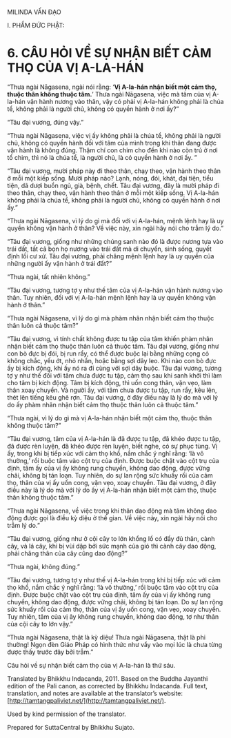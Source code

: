  

MILINDA VẤN ĐẠO

I. PHẨM ĐỨC PHẬT:

# 6\. CÂU HỎI VỀ SỰ NHẬN BIẾT CẢM THỌ CỦA VỊ A-LA-HÁN

“Thưa ngài Nāgasena, ngài nói rằng: ‘**Vị A-la-hán nhận biết một cảm thọ, thuộc thân không thuộc tâm.**’ Thưa ngài Nāgasena, việc mà tâm của vị A-la-hán vận hành nương vào thân, vậy có phải vị A-la-hán không phải là chúa tể, không phải là người chủ, không có quyền hành ở nơi ấy?”

“Tâu đại vương, đúng vậy.”

“Thưa ngài Nāgasena, việc vị ấy không phải là chúa tể, không phải là người chủ, không có quyền hành đối với tâm của mình trong khi thân đang được vận hành là không đúng. Thậm chí con chim cho đến khi nào còn trú ở nơi tổ chim, thì nó là chúa tể, là người chủ, là có quyền hành ở nơi ấy. ”

“Tâu đại vương, mười pháp này đi theo thân, chạy theo, vận hành theo thân ở mỗi một kiếp sống. Mười pháp nào? Lạnh, nóng, đói, khát, đại tiện, tiểu tiện, dã dượi buồn ngủ, già, bệnh, chết. Tâu đại vương, đây là mười pháp đi theo thân, chạy theo, vận hành theo thân ở mỗi một kiếp sống. Vị A-la-hán không phải là chúa tể, không phải là người chủ, không có quyền hành ở nơi ấy.”

“Thưa ngài Nāgasena, vì lý do gì mà đối với vị A-la-hán, mệnh lệnh hay là uy quyền không vận hành ở thân? Về việc này, xin ngài hãy nói cho trẫm lý do.”

“Tâu đại vương, giống như những chúng sanh nào đó là được nương tựa vào trái đất, tất cả bọn họ nương vào trái đất mà di chuyển, sinh sống, quyết định lối cư xử. Tâu đại vương, phải chăng mệnh lệnh hay là uy quyền của những người ấy vận hành ở trái đất?”

“Thưa ngài, tất nhiên không.”

“Tâu đại vương, tương tợ y như thế tâm của vị A-la-hán vận hành nương vào thân. Tuy nhiên, đối với vị A-la-hán mệnh lệnh hay là uy quyền không vận hành ở thân.”

“Thưa ngài Nāgasena, vì lý do gì mà phàm nhân nhận biết cảm thọ thuộc thân luôn cả thuộc tâm?”

“Tâu đại vương, vì tính chất không được tu tập của tâm khiến phàm nhân nhận biết cảm thọ thuộc thân luôn cả thuộc tâm. Tâu đại vương, giống như con bò đực bị đói, bị run rẩy, có thể được buộc lại bằng những cọng cỏ không chắc, yếu ớt, nhỏ nhắn, hoặc bằng sợi dây leo. Khi nào con bò đực ấy bị kích động, khi ấy nó ra đi cùng với sợi dây buộc. Tâu đại vương, tương tợ y như thế đối với tâm chưa được tu tập, cảm thọ sau khi sanh khởi thì làm cho tâm bị kích động. Tâm bị kích động, thì uốn cong thân, vặn vẹo, làm thân xoay chuyển. Và người ấy, với tâm chưa được tu tập, run rẩy, kêu lên, thét lên tiếng kêu ghê rợn. Tâu đại vương, ở đây điều này là lý do mà với lý do ấy phàm nhân nhận biết cảm thọ thuộc thân luôn cả thuộc tâm.”

“Thưa ngài, vì lý do gì mà vị A-la-hán nhận biết một cảm thọ, thuộc thân không thuộc tâm?”

“Tâu đại vương, tâm của vị A-la-hán là đã được tu tập, đã khéo được tu tập, đã được rèn luyện, đã khéo được rèn luyện, biết nghe, có sự phục tùng. Vị ấy, trong khi bị tiếp xúc với cảm thọ khổ, nắm chắc ý nghĩ rằng: ‘là vô thường,’ rồi buộc tâm vào cột trụ của định. Được buộc chặt vào cột trụ của định, tâm ấy của vị ấy không rung chuyển, không dao động, được vững chãi, không bị tán loạn. Tuy nhiên, do sự lan rộng sức khuấy rối của cảm thọ, thân của vị ấy uốn cong, vặn vẹo, xoay chuyển. Tâu đại vương, ở đây điều này là lý do mà với lý do ấy vị A-la-hán nhận biết một cảm thọ, thuộc thân không thuộc tâm.”

“Thưa ngài Nāgasena, về việc trong khi thân dao động mà tâm không dao động được gọi là điều kỳ diệu ở thế gian. Về việc này, xin ngài hãy nói cho trẫm lý do.”

“Tâu đại vương, giống như ở cội cây to lớn khổng lồ có đầy đủ thân, cành cây, và lá cây, khi bị vùi dập bởi sức mạnh của gió thì cành cây dao động, phải chăng thân của cây cũng dao động?”

“Thưa ngài, không đúng.”

“Tâu đại vương, tương tợ y như thế vị A-la-hán trong khi bị tiếp xúc với cảm thọ khổ, nắm chắc ý nghĩ rằng: ‘là vô thường,’ rồi buộc tâm vào cột trụ của định. Được buộc chặt vào cột trụ của định, tâm ấy của vị ấy không rung chuyển, không dao động, được vững chãi, không bị tán loạn. Do sự lan rộng sức khuấy rối của cảm thọ, thân của vị ấy uốn cong, vặn vẹo, xoay chuyển. Tuy nhiên, tâm của vị ây không rung chuyển, không dao động, tợ như thân của cội cây to lớn vậy.”

“Thưa ngài Nāgasena, thật là kỳ diệu! Thưa ngài Nāgasena, thật là phi thường! Ngọn đèn Giáo Pháp có hình thức như vầy vào mọi lúc là chưa từng được thấy trước đây bởi trẫm.”

Câu hỏi về sự nhận biết cảm thọ của vị A-la-hán là thứ sáu.

Translated by Bhikkhu Indacanda, 2011. Based on the Buddha Jayanthi edition of the Pali canon, as corrected by Bhikkhu Indacanda. Full text, translation, and notes are available at the translator’s website: [http://tamtangpaliviet.net/](http://tamtangpaliviet.net/).

Used by kind permission of the translator.

Prepared for SuttaCentral by Bhikkhu Sujato.